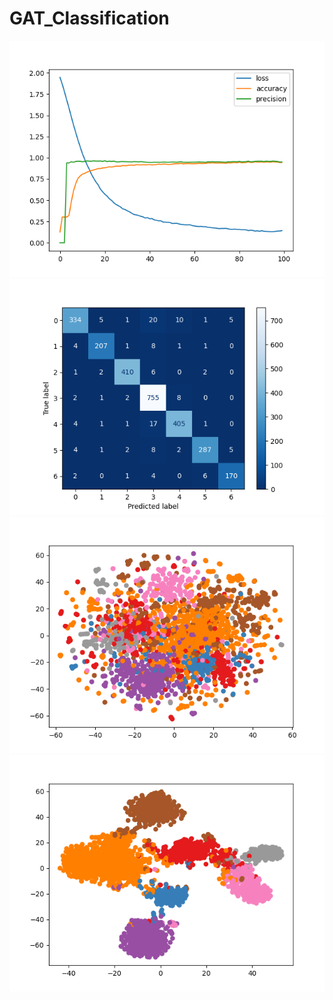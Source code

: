 # GAT_Classification
![alt-text](https://github.com/claCase/GAT_Classification/blob/main/Images/loss_acc_prec.png)
![alt-text](https://github.com/claCase/GAT_Classification/blob/main/Images/confusion.png)
![alt-text](https://github.com/claCase/GAT_Classification/blob/main/Images/initial_embeddings.png)
![alt-text](https://github.com/claCase/GAT_Classification/blob/main/Images/final_embeddings.png)
